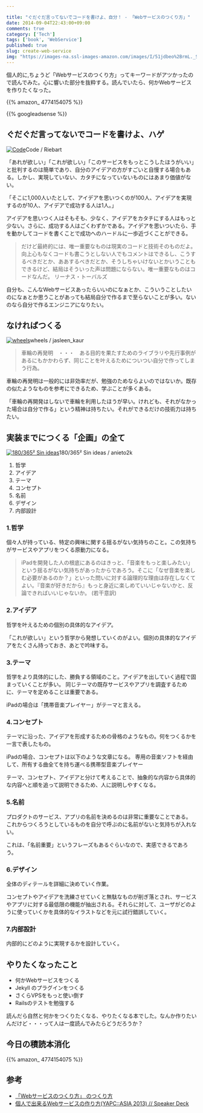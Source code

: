 ```yaml
---

title: "ぐだぐだ言ってないでコードを書けよ、自分！ - 「Webサービスのつくり方」"
date: 2014-09-04T22:43:00+09:00
comments: true
category: ['Tech']
tags: ['book', 'WebService']
published: true 
slug: create-web-service
img: "https://images-na.ssl-images-amazon.com/images/I/51jdbeo%2BrmL._SL160_.jpg"
---
```


個人的に,ちょうど「Webサービスのつくり方」ってキーワードがアツかったので読んでみた。心に響いた部分を抜粋する。読んでいたら、何かWebサービスを作りたくなった。

{{% amazon_ 4774154075 %}}


{{% googleadsense %}}


## ぐだぐだ言ってないでコードを書けよ、ハゲ
<div><a href="https://www.flickr.com/photos/riebart/4466482623/" target="_blank"><img class="img-responsive" src="https://farm3.staticflickr.com/2689/4466482623_6aea29d90a_z.jpg?zz=1" alt="Code" /></a><span>Code / Riebart</span></div>


「あれが欲しい」「これが欲しい」「このサービスをもっとこうしたほうがいい」と批判するのは簡単であり、自分のアイデアの方がすごいと自慢する場合もある。しかし、実現していない、カタチになっていないものにはあまり価値がない。


「そこに1,000人いたとして、アイデアを思いつくのが100人、アイデアを実現するのが10人、アイデアで成功する人は1人。」

アイデアを思いつく人はそもそも、少なく、アイデアをカタチにする人はもっと少ない。さらに、成功する人はごくわずかである。アイデアを思いついたら、手を動かしてコードを書くことで成功へのハードルに一歩近づくことができる。



>だけど最終的には、唯一重要なものは現実のコードと技術そのものだよ。向上心もなくコードも書こうとしない人でもコメントはできるし、こうするべきだとか、ああするべきだとか、そうしちゃいけないとかいうこともできるけど、結局はそういった声は問題にならない。唯一重要なものはコードなんだ。 リーナス・トーバルズ



自分も、こんなWebサービスあったらいいのになぁとか、こういうことしたいのになぁとか思うことがあっても結局自分で作るまで至らないことが多い。ないのなら自分で作るエンジニアになりたい。


## なければつくる
<a href="https://www.flickr.com/photos/jasleen_kaur/14477908267/" target="_blank"><img class="img-responsive" src="https://farm4.staticflickr.com/3887/14477908267_79bbdb0def_z.jpg?zz=1" alt="wheels" /></a><span>wheels / jasleen_kaur</span>

>車輪の再発明　・・・　ある目的を果たすためのライブラリや先行事例があるにもかかわらず、同じことを叶えるためについつい自分で作ってしまう行為。

車輪の再発明は一般的には非効率だが、勉強のためならよいのではないか。既存の似たようなものを参考にできるため、学ぶことが多くある。

「車輪の再開発はしないで車輪を利用したほうが早い。けれども、それがなかった場合は自分で作る」という精神は持ちたい。それができるだけの技術力は持ちたい。


## 実装までにつくる「企画」の全て
<a href="https://www.flickr.com/photos/anieto2k/8624484494/" target="_blank"><img class="img-responsive" src="https://farm9.staticflickr.com/8262/8624484494_664924de8d_z.jpg?zz=1" alt="180/365² Sin ideas"/></a><span>180/365² Sin ideas / anieto2k</span>

1. 哲学
2. アイデア
3. テーマ
4. コンセプト
5. 名前
6. デザイン
7. 内部設計

### 1.哲学

個々人が持っている、特定の興味に関する揺るがない気持ちのこと。この気持ちがサービスやアプリをつくる原動力になる。

>iPadを開発した人の根底にあるのはきっと、「音楽をもっと楽しみたい」という揺るがない気持ちがあったからであろう。そこに「なぜ音楽を楽しむ必要があるのか？」といった問いに対する論理的な理由は存在しなくてよい。『音楽が好きだから』もっと身近に楽しめていいじゃないかと、反論できればいいじゃないか。 (若干意訳)

### 2.アイデア
哲学を叶えるための個別の具体的なアイデア。

「これが欲しい」という哲学から発想していくのがよい。個別の具体的なアイデアをたくさん持っておき、あとで吟味する。


### 3.テーマ
哲学をより具体的にした、勝負する領域のこと。アイデアを出していく過程で固まっていくことが多い。
同じテーマの既存サービスやアプリを調査するために、テーマを定めることは重要である。

iPadの場合は「携帯音楽プレイヤー」がテーマと言える。

### 4.コンセプト
テーマに沿った、アイデアを形成するための骨格のようなもの。何をつくるかを一言で表したもの。

iPadの場合、コンセプトは以下のような文章になる。
専用の音楽ソフトを経由して、所有する曲全てを持ち運べる携帯型音楽プレイヤー


テーマ、コンセプト、アイデアと分けて考えることで、抽象的な内容から具体的な内容へと順を追って説明できるため、人に説明しやすくなる。


### 5.名前
プロダクトのサービス、アプリの名前を決めるのは非常に重要なことである。
これからつくろうとしているものを自分で呼ぶのに名前がないと気持ちが入れない。

これは、「名前重要」というフレーズもあるぐらいなので、実感できるであろう。


### 6.デザイン
全体のディテールを詳細に決めていく作業。

コンセプトやアイデアを洗練させていくと無駄なものが削ぎ落とされ、サービスやアプリに対する最低限の機能が抽出される。それらに対して、ユーザがどのように使っていくかを具体的なイラストなどを元に試行錯誤していく。


### 7.内部設計
内部的にどのように実現するかを設計していく。





## やりたくなったこと
- 何かWebサービスをつくる
- Jekyll のプラグインをつくる
- さくらVPSをもっと使い倒す
- Railsのテストを勉強する



読んだら自然と何かをつくりたくなる、やりたくなる本でした。なんか作りたいんだけど・・・って人は一度読んでみたらどうだろうか？

## 今日の積読本消化

{{% amazon_ 4774154075 %}}


## 参考
- [「Webサービスのつくり方」 のつくり方](http://www.slideshare.net/yusukebe/web-16710062)
- [個人で出来るWebサービスの作り方(YAPC::ASIA 2013) // Speaker Deck](https://speakerdeck.com/koba04/ge-ren-dechu-lai-ruwebsabisufalsezuo-rifang-yapc-asia-2013)


